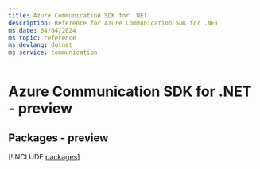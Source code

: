 ```yaml
---
title: Azure Communication SDK for .NET
description: Reference for Azure Communication SDK for .NET
ms.date: 04/04/2024
ms.topic: reference
ms.devlang: dotnet
ms.service: communication
---
```

# Azure Communication SDK for .NET - preview
## Packages - preview
[!INCLUDE [packages](communication-index.md)]